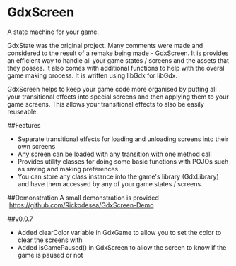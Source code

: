 # GdxScreen
A state machine for your game.

GdxState was the original project.  Many comments were made and considered to the result of a remake being made - GdxScreen.  It is provides an efficient way to handle all your game states / screens and the assets that they posses.  It also comes with additional functions to help with the overal game making process.  It is written using libGdx for libGdx.

GdxScreen helps to keep your game code more organised by putting all your transitional effects into special screens and then applying them to your game screens.  This allows your transitional effects to also be easily reuseable.

##Features
+ Separate transitional effects for loading and unloading screens into their own screens
+ Any screen can be loaded with any transition with one method call
+ Provides utility classes for doing some basic functions with POJOs such as saving and making preferences.
+ You can store any class instance into the game's library (GdxLibrary) and have them accessed by any of your game states / screens.

##Demonstration
A small demonstration is provided :https://github.com/Rickodesea/GdxScreen-Demo


##v0.0.7
+ Added clearColor variable in GdxGame to allow you to set the color to clear the screens with
+ Added isGamePaused() in GdxScreen to allow the screen to know if the game is paused or not
